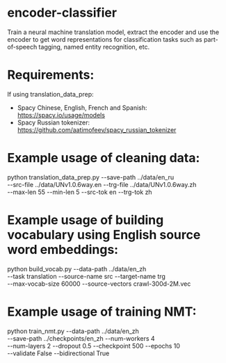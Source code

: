 # encoder-classifier
Train a neural machine translation model, extract the encoder and use the encoder to get word representations for classification tasks such as part-of-speech tagging, named entity recognition, etc.

# Requirements:

If using translation_data_prep:
 - Spacy Chinese, English, French and Spanish: https://spacy.io/usage/models
 - Spacy Russian tokenizer: https://github.com/aatimofeev/spacy_russian_tokenizer

# Example usage of cleaning data:

python translation_data_prep.py  --save-path ../data/en_ru \
--src-file ../data/UNv1.0.6way.en --trg-file ../data/UNv1.0.6way.zh \
--max-len 55 --min-len 5 --src-tok en --trg-tok zh

# Example usage of building vocabulary using English source word embeddings:

python build_vocab.py --data-path ../data/en_zh \
--task translation --source-name src --target-name trg \
--max-vocab-size 60000 --source-vectors crawl-300d-2M.vec

# Example usage of training NMT:

python train_nmt.py --data-path ../data/en_zh \
--save-path ../checkpoints/en_zh --num-workers 4 \
--num-layers 2 --dropout 0.5 --checkpoint 500 --epochs 10 \
--validate False --bidirectional True

